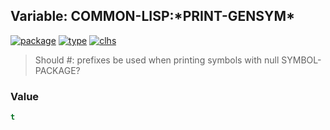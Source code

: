 ## Variable: COMMON-LISP:\*PRINT-GENSYM\*
[![package](https://img.shields.io/badge/Package-COMMON--LISP-5f9ea0.svg?style=social&colorA=999999)](../) [![type](https://img.shields.io/badge/Type-Variable-5f9ea0.svg?style=social&colorA=999999)](../#variable) [![clhs](https://img.shields.io/badge/CLHS-*PRINT--GENSYM*-5f9ea0.svg?style=social&colorA=999999)](http://www.lispworks.com/documentation/HyperSpec/Body/v_pr_gen.htm) 

> Should #: prefixes be used when printing symbols with null SYMBOL-PACKAGE?

### Value
```cl
t
```

